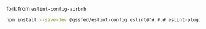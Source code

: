 fork from `eslint-config-airbnb`


  ```sh
  npm install --save-dev @gssfed/eslint-config eslint@^#.#.# eslint-plugin-jsx-a11y@^#.#.# eslint-plugin-import@^#.#.# eslint-plugin-react@^#.#.#
  ```
